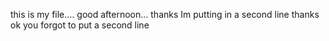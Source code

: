 this is my file.... good afternoon... thanks
Im putting in a second line
thanks 
ok
you forgot to put a second line